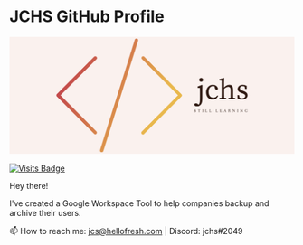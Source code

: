 # JCHS GitHub Profile

![alt text](https://github.com/jchs/jchs/blob/master/cover.png)

[![Visits Badge](https://badges.pufler.dev/visits/jchs/jchs)](https://badges.pufler.dev)

Hey there!

I've created a Google Workspace Tool to help companies backup and archive their users.

📫 How to reach me: jcs@hellofresh.com | Discord: jchs#2049

